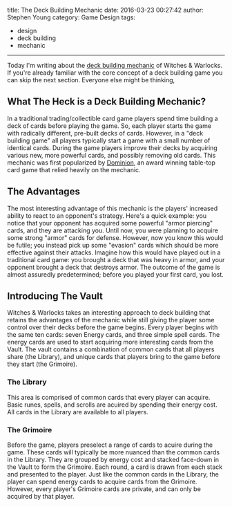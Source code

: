title: The Deck Building Mechanic
date: 2016-03-23 00:27:42
author: Stephen Young
category: Game Design
tags:
  - design
  - deck building
  - mechanic
---

Today I'm writing about the [deck building mechanic](https://en.wikipedia.org/wiki/Deck-building_game) of Witches &amp; Warlocks.  If you're already familiar with the core concept of a deck building game you can skip the next section.  Everyone else might be thinking,

## What The Heck is a Deck Building Mechanic?
In a traditional trading/collectible card game players spend time building a deck of cards before playing the game.  So, each player starts the game with radically different, pre-built decks of cards.  However, in a "deck building game" all players typically start a game with a small number of identical cards.  During the game players improve their decks by acquiring various new, more powerful cards, and possibly removing old cards. This mechanic was first popularized by [Dominion](https://boardgamegeek.com/boardgame/36218/dominion), an award winning table-top card game that relied heavily on the mechanic.

<!-- more -->

## The Advantages
The most interesting advantage of this mechanic is the players' increased ability to react to an opponent's strategy.  Here's a quick example: you notice that your opponent has acquired some powerful "armor piercing" cards, and they are attacking you.  Until now, you were planning to acquire some strong "armor" cards for defense.  However, now you know this would be futile; you instead pick up some "evasion" cards which should be more effective against their attacks.  Imagine how this would have played out in a traditional card game: you brought a deck that was heavy in armor, and your opponent brought a deck that destroys armor.  The outcome of the game is almost assuredly predetermined; before you played your first card, you lost.

## Introducing The Vault
Witches &amp; Warlocks takes an interesting approach to deck building that retains the advantages of the mechanic while still giving the player some control over their decks before the game begins.  Every player begins with the same ten cards: seven Energy cards, and three simple spell cards.  The energy cards are used to start acquiring more interesting cards from the Vault.  The vault contains a combination of common cards that all players share (the Library), and unique cards that players bring to the game before they start (the Grimoire).

### The Library
This area is comprised of common cards that every player can acquire.  Basic runes, spells, and scrolls are acuired by spending their energy cost.  All cards in the Library are available to all players.

### The Grimoire
Before the game, players preselect a range of cards to acuire during the game.  These cards will typically be more nuanced than the common cards in the Library.  They are grouped by energy cost and stacked face-down in the Vault to form the Grimoire.  Each round, a card is drawn from each stack and presented to the player.  Just like the common cards in the Library, the player can spend energy cards to acquire cards from the Grimoire.  However, every player's Grimoire cards are private, and can only be acquired by that player.
